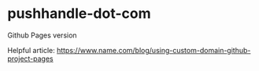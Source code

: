 # pushhandle-dot-com
Github Pages version

Helpful article: https://www.name.com/blog/using-custom-domain-github-project-pages
